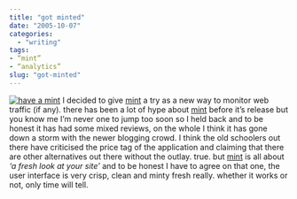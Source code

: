 ```yaml
---
title: "got minted"
date: "2005-10-07"
categories:
  - "writing"
tags:
- “mint”
- “analytics”
slug: "got-minted"
---
```


 [![have a mint][image-1]][1]
I decided to give [mint][2] a try as a new way to monitor web traffic (if any).
there has been a lot of hype about [mint][3] before it’s release but you know me I’m never one to jump too soon so I held back and to be honest it has had some mixed reviews, on the whole I think it has gone down a storm with the newer blogging crowd. I think the old schoolers out there have criticised the price tag of the application and claiming that there are other alternatives out there without the outlay. true. but [mint][4] is all about _‘a fresh look at your site’_ and to be honest I have to agree on that one, the user interface is very crisp, clean and minty fresh really.
whether it works or not, only time will tell.

[1]:	https://www.flickr.com/photos/funkylarma/50321697/ "mint"
[2]:	https://haveamint.com
[3]:	https://haveamint.com
[4]:	https://haveamint.com

[image-1]:	/images/50321697_816ebe0702_t.jpg